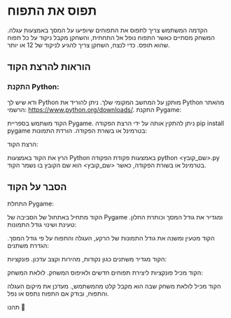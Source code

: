 # תפוס את התפוח
הקדמה
המשתמש צריך לתפוס את התפוחים שיופיעו על המסך באמצעות עגלה.
המשחק מסתיים כאשר התפוח נופל אל התחתית, והשחקן מקבל ניקוד על כל תפוח שהוא תופס.
כדי לנצח, השחקן צריך להגיע לניקוד של 12 או יותר.

## הוראות להרצת הקוד
### התקנת Python:

ודא שיש לך Python מותקן על המחשב המקומי שלך. ניתן להוריד את Python מהאתר הרשמי: https://www.python.org/downloads/.
התקנת Pygame:

הקוד משתמש בספריית Pygame.
ניתן להתקין אותה על ידי הרצת הפקודה pip install pygame בטרמינל או בשורת הפקודה.
הורדת התמונות:


הרצת הקוד:

הרץ את הקוד באמצעות Python באמצעות פקודת הפקודה python <שם_קובץ>.py בטרמינל או בשורת הפקודה,
כאשר <שם_קובץ> הוא שם הקובץ בו נשמר הקוד.

## הסבר על הקוד
התחלת Pygame:

הקוד מתחיל באתחול של הסביבה של Pygame ומגדיר את גודל המסך וכותרת החלון.
טעינת ושינוי גודל התמונות:

הקוד מטעין ומשנה את גודל התמונות של הרקע, העגלה והתפוח על פי גודל המסך.
הגדרת משתנים:

הקוד מגדיר משתנים כגון נקודות, מהירות וקצב עדכון.
פונקציות:

הקוד מכיל פונקציות ליצירת תפוחים חדשים ולאיפוס המשחק.
לולאת המשחק:

הקוד מכיל לולאת משחק שבה הוא מקבל קלט מהמשתמש,.
מעדכן את מיקום העגלה והתפוח,
ובודק אם התפוח נתפס או נפל.

תהנו 🍎

